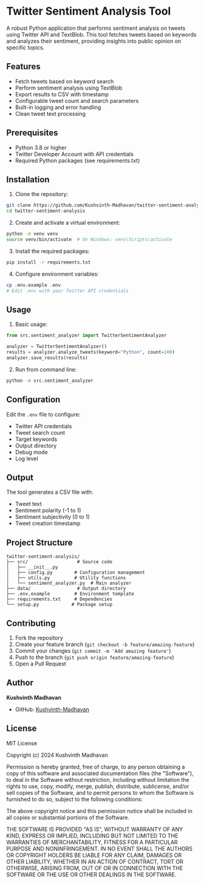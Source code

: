 # Twitter Sentiment Analysis Tool

A robust Python application that performs sentiment analysis on tweets using Twitter API and TextBlob. This tool fetches tweets based on keywords and analyzes their sentiment, providing insights into public opinion on specific topics.

## Features

- Fetch tweets based on keyword search
- Perform sentiment analysis using TextBlob
- Export results to CSV with timestamp
- Configurable tweet count and search parameters
- Built-in logging and error handling
- Clean tweet text processing

## Prerequisites

- Python 3.8 or higher
- Twitter Developer Account with API credentials
- Required Python packages (see requirements.txt)

## Installation

1. Clone the repository:
```bash
git clone https://github.com/Kushvinth-Madhavan/twitter-sentiment-analysis.git
cd twitter-sentiment-analysis
```

2. Create and activate a virtual environment:
```bash
python -m venv venv
source venv/bin/activate  # On Windows: venv\Scripts\activate
```

3. Install the required packages:
```bash
pip install -r requirements.txt
```

4. Configure environment variables:
```bash
cp .env.example .env
# Edit .env with your Twitter API credentials
```

## Usage

1. Basic usage:
```python
from src.sentiment_analyzer import TwitterSentimentAnalyzer

analyzer = TwitterSentimentAnalyzer()
results = analyzer.analyze_tweets(keyword="Python", count=100)
analyzer.save_results(results)
```

2. Run from command line:
```bash
python -m src.sentiment_analyzer
```

## Configuration

Edit the `.env` file to configure:
- Twitter API credentials
- Tweet search count
- Target keywords
- Output directory
- Debug mode
- Log level

## Output

The tool generates a CSV file with:
- Tweet text
- Sentiment polarity (-1 to 1)
- Sentiment subjectivity (0 to 1)
- Tweet creation timestamp

## Project Structure

```
twitter-sentiment-analysis/
├── src/                  # Source code
│   ├── __init__.py
│   ├── config.py        # Configuration management
│   ├── utils.py         # Utility functions
│   └── sentiment_analyzer.py  # Main analyzer
├── data/                 # Output directory
├── .env.example         # Environment template
├── requirements.txt     # Dependencies
└── setup.py            # Package setup
```

## Contributing

1. Fork the repository
2. Create your feature branch (`git checkout -b feature/amazing-feature`)
3. Commit your changes (`git commit -m 'Add amazing feature'`)
4. Push to the branch (`git push origin feature/amazing-feature`)
5. Open a Pull Request

## Author

**Kushvinth Madhavan**
- GitHub: [Kushvinth-Madhavan](https://github.com/Kushvinth-Madhavan)

## License

MIT License

Copyright (c) 2024 Kushvinth Madhavan

Permission is hereby granted, free of charge, to any person obtaining a copy
of this software and associated documentation files (the "Software"), to deal
in the Software without restriction, including without limitation the rights
to use, copy, modify, merge, publish, distribute, sublicense, and/or sell
copies of the Software, and to permit persons to whom the Software is
furnished to do so, subject to the following conditions:

The above copyright notice and this permission notice shall be included in all
copies or substantial portions of the Software.

THE SOFTWARE IS PROVIDED "AS IS", WITHOUT WARRANTY OF ANY KIND, EXPRESS OR
IMPLIED, INCLUDING BUT NOT LIMITED TO THE WARRANTIES OF MERCHANTABILITY,
FITNESS FOR A PARTICULAR PURPOSE AND NONINFRINGEMENT. IN NO EVENT SHALL THE
AUTHORS OR COPYRIGHT HOLDERS BE LIABLE FOR ANY CLAIM, DAMAGES OR OTHER
LIABILITY, WHETHER IN AN ACTION OF CONTRACT, TORT OR OTHERWISE, ARISING FROM,
OUT OF OR IN CONNECTION WITH THE SOFTWARE OR THE USE OR OTHER DEALINGS IN THE
SOFTWARE.
